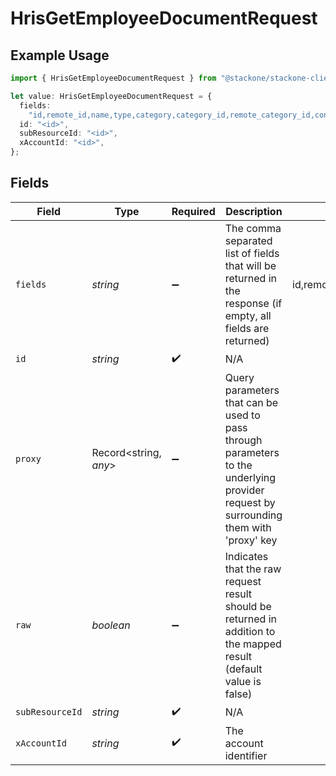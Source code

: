 # HrisGetEmployeeDocumentRequest

## Example Usage

```typescript
import { HrisGetEmployeeDocumentRequest } from "@stackone/stackone-client-ts/sdk/models/operations";

let value: HrisGetEmployeeDocumentRequest = {
  fields:
    "id,remote_id,name,type,category,category_id,remote_category_id,contents,created_at,updated_at,remote_url,file_format,unified_custom_fields",
  id: "<id>",
  subResourceId: "<id>",
  xAccountId: "<id>",
};
```

## Fields

| Field                                                                                                                                      | Type                                                                                                                                       | Required                                                                                                                                   | Description                                                                                                                                | Example                                                                                                                                    |
| ------------------------------------------------------------------------------------------------------------------------------------------ | ------------------------------------------------------------------------------------------------------------------------------------------ | ------------------------------------------------------------------------------------------------------------------------------------------ | ------------------------------------------------------------------------------------------------------------------------------------------ | ------------------------------------------------------------------------------------------------------------------------------------------ |
| `fields`                                                                                                                                   | *string*                                                                                                                                   | :heavy_minus_sign:                                                                                                                         | The comma separated list of fields that will be returned in the response (if empty, all fields are returned)                               | id,remote_id,name,type,category,category_id,remote_category_id,contents,created_at,updated_at,remote_url,file_format,unified_custom_fields |
| `id`                                                                                                                                       | *string*                                                                                                                                   | :heavy_check_mark:                                                                                                                         | N/A                                                                                                                                        |                                                                                                                                            |
| `proxy`                                                                                                                                    | Record<string, *any*>                                                                                                                      | :heavy_minus_sign:                                                                                                                         | Query parameters that can be used to pass through parameters to the underlying provider request by surrounding them with 'proxy' key       |                                                                                                                                            |
| `raw`                                                                                                                                      | *boolean*                                                                                                                                  | :heavy_minus_sign:                                                                                                                         | Indicates that the raw request result should be returned in addition to the mapped result (default value is false)                         |                                                                                                                                            |
| `subResourceId`                                                                                                                            | *string*                                                                                                                                   | :heavy_check_mark:                                                                                                                         | N/A                                                                                                                                        |                                                                                                                                            |
| `xAccountId`                                                                                                                               | *string*                                                                                                                                   | :heavy_check_mark:                                                                                                                         | The account identifier                                                                                                                     |                                                                                                                                            |